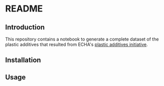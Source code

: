 # README
## Introduction
This repository contains a notebook to generate a complete dataset of the plastic additives that resulted from ECHA's [plastic additives initiative](https://echa.europa.eu/plastic-additives-initiative). 
## Installation

## Usage
